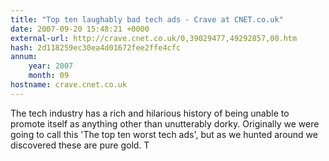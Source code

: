 ```yaml
---
title: "Top ten laughably bad tech ads - Crave at CNET.co.uk"
date: 2007-09-20 15:48:21 +0000
external-url: http://crave.cnet.co.uk/0,39029477,49292857,00.htm
hash: 2d118259ec30ea4d01672fee2ffe4cfc
annum:
    year: 2007
    month: 09
hostname: crave.cnet.co.uk
---
```


The tech industry has a rich and hilarious history of being unable to promote itself as anything other than unutterably dorky. Originally we were going to call this 'The top ten worst tech ads', but as we hunted around we discovered these are pure gold. T
